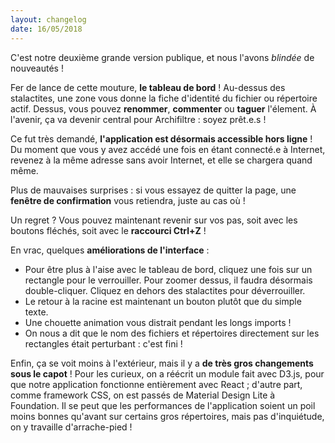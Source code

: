 ```yaml
---
layout: changelog
date: 16/05/2018
---
```


C'est notre deuxième grande version publique, et nous l'avons _blindée_ de nouveautés !

Fer de lance de cette mouture, __le tableau de bord__ ! Au-dessus des stalactites, une zone vous donne la fiche d'identité du fichier ou répertoire actif. Dessus, vous pouvez __renommer__, __commenter__ ou __taguer__ l'élement. À l'avenir, ça va devenir central pour Archifiltre : soyez prêt.e.s !

Ce fut très demandé, __l'application est désormais accessible hors ligne__ ! Du moment que vous y avez accédé une fois en étant connecté.e à Internet, revenez à la même adresse sans avoir Internet, et elle se chargera quand même.

Plus de mauvaises surprises : si vous essayez de quitter la page, une __fenêtre de confirmation__ vous retiendra, juste au cas où !

Un regret ? Vous pouvez maintenant revenir sur vos pas, soit avec les boutons fléchés, soit avec le __raccourci Ctrl+Z__ !


En vrac, quelques __améliorations de l'interface__ :

- Pour être plus à l'aise avec le tableau de bord, cliquez une fois sur un rectangle pour le verrouiller. Pour zoomer dessus, il faudra désormais double-cliquer. Cliquez en dehors des stalactites pour déverrouiller.
- Le retour à la racine est maintenant un bouton plutôt que du simple texte.
- Une chouette animation vous distrait pendant les longs imports !
- On nous a dit que le nom des fichiers et répertoires directement sur les rectangles était perturbant : c'est fini !

Enfin, ça se voit moins à l'extérieur, mais il y a __de très gros changements sous le capot__ ! Pour les curieux, on a réécrit un module fait avec D3.js, pour que notre application fonctionne entièrement avec React ; d'autre part, comme framework CSS, on est passés de Material Design Lite à Foundation. Il se peut que les performances de l'application soient un poil moins bonnes qu'avant sur certains gros répertoires, mais pas d'inquiétude, on y travaille d'arrache-pied !

